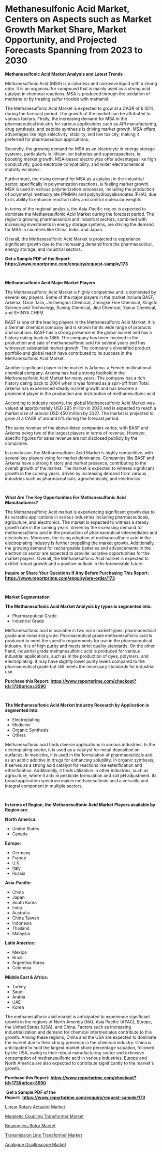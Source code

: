 <p><h1>Methanesulfonic Acid Market, Centers on Aspects such as Market Growth Market Share, Market Opportunity, and Projected Forecasts Spanning from 2023 to 2030</h1></p><p><strong>Methanesulfonic Acid Market Analysis and Latest Trends</strong></p>
<p><p>Methanesulfonic Acid (MSA) is a colorless and corrosive liquid with a strong odor. It is an organosulfur compound that is mainly used as a strong acid catalyst in chemical reactions. MSA is produced through the oxidation of methane or by treating sulfur trioxide with methanol.</p><p>The Methanesulfonic Acid Market is expected to grow at a CAGR of 6.00% during the forecast period. The growth of the market can be attributed to various factors. Firstly, the increasing demand for MSA in the pharmaceutical industry for various applications such as API manufacturing, drug synthesis, and peptide synthesis is driving market growth. MSA offers advantages like high selectivity, stability, and low toxicity, making it preferred for pharmaceutical applications.</p><p>Secondly, the growing demand for MSA as an electrolyte in energy storage systems, particularly in lithium-ion batteries and supercapacitors, is boosting market growth. MSA-based electrolytes offer advantages like high conductivity, good electrode compatibility, and wider electrochemical stability windows.</p><p>Furthermore, the rising demand for MSA as a catalyst in the industrial sector, specifically in polymerization reactions, is fueling market growth. MSA is used in various polymerization processes, including the production of polymethyl methacrylate (PMMA) and polyhydroxyalkanoates (PHA), due to its ability to enhance reaction rates and control molecular weights.</p><p>In terms of the regional analysis, the Asia-Pacific region is expected to dominate the Methanesulfonic Acid Market during the forecast period. The region's growing pharmaceutical and industrial sectors, combined with increasing investments in energy storage systems, are driving the demand for MSA in countries like China, India, and Japan.</p><p>Overall, the Methanesulfonic Acid Market is projected to experience significant growth due to the increasing demand from the pharmaceutical, energy storage, and industrial sectors.</p></p>
<p><strong>Get a Sample PDF of the Report:&nbsp; <a href="https://www.reportprime.com/enquiry/request-sample/173">https://www.reportprime.com/enquiry/request-sample/173</a></strong></p>
<p>&nbsp;</p>
<p><strong>Methanesulfonic Acid Major Market Players</strong></p>
<p><p>The Methanesulfonic Acid Market is highly competitive and is dominated by several key players. Some of the major players in the market include BASF, Arkema, Oxon Italia, Jinshenghui Chemical, Zhongke Fine Chemical, Xingchi Science and Technology, Suning Chemical, Jinji Chemical, Yanuo Chemical, and SHINYA CHEM.</p><p>BASF is one of the leading players in the Methanesulfonic Acid Market. It is a German chemical company and is known for its wide range of products and solutions. BASF has a strong presence in the global market and has a history dating back to 1865. The company has been involved in the production and sale of methanesulfonic acid for several years and has witnessed substantial market growth. The company's diversified product portfolio and global reach have contributed to its success in the Methanesulfonic Acid Market.</p><p>Another significant player in the market is Arkema, a French multinational chemical company. Arkema has had a strong foothold in the Methanesulfonic Acid Market for many years. The company has a rich history dating back to 2004 when it was formed as a spin-off from Total. Arkema has experienced steady market growth and has become a prominent player in the production and distribution of methanesulfonic acid.</p><p>According to industry reports, the global Methanesulfonic Acid Market was valued at approximately USD 295 million in 2020 and is expected to reach a market size of around USD 450 million by 2027. The market is projected to grow at a CAGR of around 6% during the forecast period.</p><p>The sales revenue of the above-listed companies varies, with BASF and Arkema being two of the largest players in terms of revenue. However, specific figures for sales revenue are not disclosed publicly by the companies.</p><p>In conclusion, the Methanesulfonic Acid Market is highly competitive, with several key players vying for market dominance. Companies like BASF and Arkema have a strong history and market presence, contributing to the overall growth of the market. The market is expected to witness significant growth in the coming years, driven by increasing demand from various industries such as pharmaceuticals, agrochemicals, and electronics.</p></p>
<p>&nbsp;</p>
<p><strong>What Are The Key Opportunities For Methanesulfonic Acid Manufacturers?</strong></p>
<p><p>The Methanesulfonic Acid market is experiencing significant growth due to its versatile applications in various industries including pharmaceuticals, agriculture, and electronics. The market is expected to witness a steady growth rate in the coming years, driven by the increasing demand for methanesulfonic acid in the production of pharmaceutical intermediates and electrolytes. Moreover, the rising adoption of methanesulfonic acid in the electroplating industry is further propelling the market growth. Additionally, the growing demand for rechargeable batteries and advancements in the electronics sector are expected to provide lucrative opportunities for the market players. Overall, the Methanesulfonic Acid market is expected to exhibit robust growth and a positive outlook in the foreseeable future.</p></p>
<p><strong>Inquire or Share Your Questions If Any Before Purchasing This Report: <a href="https://www.reportprime.com/enquiry/pre-order/173">https://www.reportprime.com/enquiry/pre-order/173</a></strong></p>
<p>&nbsp;</p>
<p><strong>Market Segmentation</strong></p>
<p><strong>The Methanesulfonic Acid Market Analysis by types is segmented into:</strong></p>
<p><ul><li>Pharmaceutical Grade</li><li>Industrial Grade</li></ul></p>
<p><p>Methanesulfonic acid is available in two main market types: pharmaceutical grade and industrial grade. Pharmaceutical grade methanesulfonic acid is produced to meet the specific requirements for use in the pharmaceutical industry. It is of high purity and meets strict quality standards. On the other hand, industrial grade methanesulfonic acid is produced for various industrial applications, such as in the production of dyes, polymers, and electroplating. It may have slightly lower purity levels compared to the pharmaceutical grade but still meets the necessary standards for industrial use.</p></p>
<p><strong>Purchase this Report:&nbsp;<a href="https://www.reportprime.com/checkout?id=173&price=3590">https://www.reportprime.com/checkout?id=173&price=3590</a></strong></p>
<p>&nbsp;</p>
<p><strong>The Methanesulfonic Acid Market Industry Research by Application is segmented into:</strong></p>
<p><ul><li>Electroplating</li><li>Medicine</li><li>Organic Synthesis</li><li>Others</li></ul></p>
<p><p>Methanesulfonic acid finds diverse applications in various industries. In the electroplating sector, it is used as a catalyst for metal deposition on surfaces. In medicine, it is used in the formulation of pharmaceuticals and as an acidic additive in drugs for enhancing solubility. In organic synthesis, it serves as a strong acid catalyst for reactions like esterification and etherification. Additionally, it finds utilization in other industries, such as agriculture, where it aids in pesticide formulation and soil pH adjustment. Its broad application spectrum makes methanesulfonic acid a versatile and integral component in multiple sectors.</p></p>
<p>&nbsp;</p>
<p><strong>In terms of Region, the Methanesulfonic Acid Market Players available by Region are:</strong></p>
<p>
    <p> <strong> North America: </strong>
        <ul>
            <li>United States</li>
            <li>Canada</li>
        </ul>
        </p> 
    <p> <strong> Europe: </strong>
        <ul>
            <li>Germany</li>
            <li>France</li>
            <li>U.K.</li>
            <li>Italy</li>
            <li>Russia</li>
        </ul>
        </p> 
    <p> <strong> Asia-Pacific: </strong>
        <ul>
            <li>China</li>
            <li>Japan</li>
            <li>South Korea</li>
            <li>India</li>
            <li>Australia</li>
            <li>China Taiwan</li>
            <li>Indonesia</li>
            <li>Thailand</li>
            <li>Malaysia</li>
        </ul>
        </p> 
    <p> <strong> Latin America: </strong>
        <ul>
            <li>Mexico</li>
            <li>Brazil</li>
            <li>Argentina Korea</li>
            <li>Colombia</li>
        </ul>
        </p> 
    <p> <strong> Middle East & Africa: </strong>
        <ul>
            <li>Turkey</li>
            <li>Saudi</li>
            <li>Arabia</li>
            <li>UAE</li>
            <li>Korea</li>
        </ul>
    </p>
    </p>
<p><p>The methanesulfonic acid market is anticipated to experience significant growth in the regions of North America (NA), Asia Pacific (APAC), Europe, the United States (USA), and China. Factors such as increasing industrialization and demand for chemical intermediates contribute to this growth. Among these regions, China and the USA are expected to dominate the market due to their strong presence in the chemical industry. China is anticipated to hold the largest market share percentage valuation, followed by the USA, owing to their robust manufacturing sector and extensive consumption of methanesulfonic acid in various industries. Europe and North America are also expected to contribute significantly to the market's growth.</p></p>
<p><strong>Purchase this Report: <a href="https://www.reportprime.com/checkout?id=173&price=3590">https://www.reportprime.com/checkout?id=173&price=3590</a></strong></p>
<p>&nbsp;<strong>Get a Sample PDF of the Report:&nbsp;&nbsp;<a href="https://www.reportprime.com/enquiry/request-sample/173">https://www.reportprime.com/enquiry/request-sample/173</a></strong></p>
<p><strong></strong></p>
<p><p><a href="https://medium.com/@moribenton733320/linear-rotary-actuator-market-size-market-outlook-and-market-forecast-2023-to-2030-f39c83c2f01c">Linear Rotary Actuator Market</a></p><p><a href="https://medium.com/@jqgvpygpb56374/magnetic-coupling-transformer-market-focuses-on-market-share-size-and-projected-forecast-till-2030-a1cce53b99e4">Magnetic Coupling Transformer Market</a></p><p><a href="https://medium.com/@hugthess010/bearingless-rotor-market-analysis-and-sze-forecasted-for-period-from-2023-to-2030-41fe6206360e">Bearingless Rotor Market</a></p><p><a href="https://medium.com/@jeremybates83/transmission-line-transformer-market-insights-into-market-cagr-market-trends-and-growth-bab8024f6e09">Transmission Line Transformer Market</a></p><p><a href="https://medium.com/@tanaysamar7412/analogue-oscilloscope-market-size-and-market-trends-complete-industry-overview-2023-to-2030-9090d94271ac">Analogue Oscilloscope Market</a></p></p>